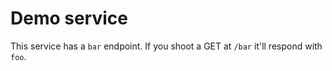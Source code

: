 # Demo service

This service has a `bar` endpoint.
If you shoot a GET at `/bar` it'll respond with `foo`.